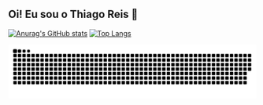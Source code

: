 ## Oi! Eu sou o Thiago Reis 👋

[![Anurag's GitHub stats](https://github-readme-stats.vercel.app/api?username=thiagokings&theme=midnight-purple&show_icons=true&count_private=true)](https://github.com/thiagokings/github-readme-stats)
[![Top Langs](https://github-readme-stats.vercel.app/api/top-langs/?username=thiagokings&theme=midnight-purple&show)](https://github.com/thiagokings/github-readme-stats)

![Snake animation](https://github.com/thiagokings/thiagokings/blob/output/github-contribution-grid-snake.svg)
